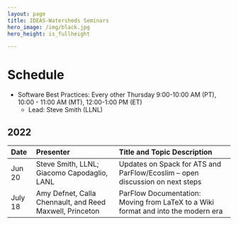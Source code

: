 ```yaml
---
layout: page
title: IDEAS-Watersheds Seminars
hero_image: /img/black.jpg
hero_height: is_fullheight

---
```


# Schedule
* Software Best Practices: Every other Thursday 9:00-10:00 AM (PT), 10:00 - 11:00 AM (MT), 12:00-1:00 PM (ET)
  - Lead:  Steve Smith (LLNL)

## 2022

| Date      |   Presenter                            | Title and Topic Description                    |
|:----------|:---------------------------------------|:-----------------------------------------------|
| Jun 20    | Steve Smith, LLNL; Giacomo Capodaglio, LANL  | Updates on Spack for ATS and ParFlow/Ecoslim – open discussion on next steps |
| July 18   | Amy Defnet, Calla Chennault, and Reed Maxwell, Princeton | ParFlow Documentation: Moving from LaTeX to a Wiki format and into the modern era | 
